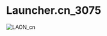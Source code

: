 # Launcher.cn_3075
![LAON_cn](https://github.com/MyPuppy/Launcher.cn_3075/assets/83522007/06bcac59-c577-42c3-93f1-231c48215b54)
